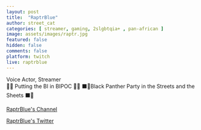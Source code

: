 ```yaml
---
layout: post
title:  "RaptrBlue"
author: street_cat
categories: [ streamer, gaming, 2slgbtqia+ , pan-african ]
image: assets/images/raptr.jpg
featured: false
hidden: false
comments: false
platform: twitch
live: raptrblue
---
```


Voice Actor, Streamer  
🏳️‍🌈 Putting the BI in BIPOC 🏳️‍🌈 
⬛🐆Black Panther Party in the Streets and the Sheets ⬛🐆

<a href="https://www.twitch.tv/raptrblue">RaptrBlue's Channel</a>

<a href="https://x.com/BluhMeh90123">RaptrBlue's Twitter</a>
